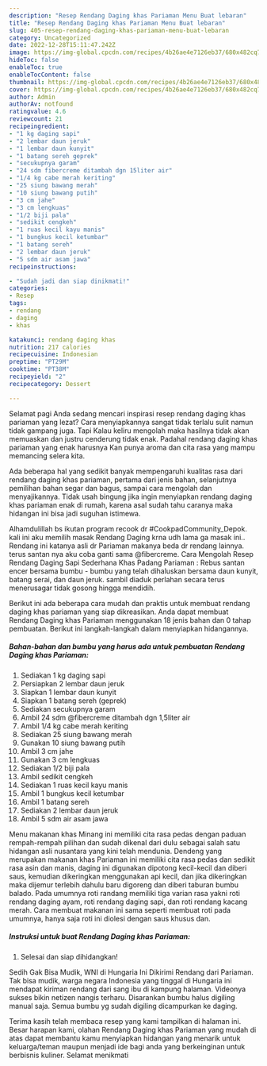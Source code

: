 ```yaml
---
description: "Resep Rendang Daging khas Pariaman Menu Buat lebaran"
title: "Resep Rendang Daging khas Pariaman Menu Buat lebaran"
slug: 405-resep-rendang-daging-khas-pariaman-menu-buat-lebaran
category: Uncategorized
date: 2022-12-28T15:11:47.242Z
image: https://img-global.cpcdn.com/recipes/4b26ae4e7126eb37/680x482cq70/rendang-daging-khas-pariaman-foto-resep-utama.jpg
hideToc: false
enableToc: true
enableTocContent: false
thumbnail: https://img-global.cpcdn.com/recipes/4b26ae4e7126eb37/680x482cq70/rendang-daging-khas-pariaman-foto-resep-utama.jpg
cover: https://img-global.cpcdn.com/recipes/4b26ae4e7126eb37/680x482cq70/rendang-daging-khas-pariaman-foto-resep-utama.jpg
author: Admin
authorAv: notfound
ratingvalue: 4.6
reviewcount: 21
recipeingredient:
- "1 kg daging sapi"
- "2 lembar daun jeruk"
- "1 lembar daun kunyit"
- "1 batang sereh geprek"
- "secukupnya garam"
- "24 sdm fibercreme ditambah dgn 15liter air"
- "1/4 kg cabe merah keriting"
- "25 siung bawang merah"
- "10 siung bawang putih"
- "3 cm jahe"
- "3 cm lengkuas"
- "1/2 biji pala"
- "sedikit cengkeh"
- "1 ruas kecil kayu manis"
- "1 bungkus kecil ketumbar"
- "1 batang sereh"
- "2 lembar daun jeruk"
- "5 sdm air asam jawa"
recipeinstructions:

- "Sudah jadi dan siap dinikmati!"
categories:
- Resep
tags:
- rendang
- daging
- khas

katakunci: rendang daging khas 
nutrition: 217 calories
recipecuisine: Indonesian
preptime: "PT29M"
cooktime: "PT38M"
recipeyield: "2"
recipecategory: Dessert

---
```



Selamat pagi Anda sedang mencari inspirasi resep rendang daging khas pariaman yang lezat? Cara menyiapkannya sangat tidak terlalu sulit namun tidak gampang juga. Tapi Kalau keliru mengolah maka hasilnya tidak akan memuaskan dan justru cenderung tidak enak. Padahal rendang daging khas pariaman yang enak harusnya Kan punya aroma dan cita rasa yang mampu memancing selera kita.


Ada beberapa hal yang sedikit banyak mempengaruhi kualitas rasa dari rendang daging khas pariaman, pertama dari jenis bahan, selanjutnya pemilihan bahan segar dan bagus, sampai cara mengolah dan menyajikannya. Tidak usah bingung jika ingin menyiapkan rendang daging khas pariaman enak di rumah, karena asal sudah tahu caranya maka hidangan ini bisa jadi suguhan istimewa.

Alhamdulillah bs ikutan program recook dr #CookpadCommunity_Depok. kali ini aku memilih masak Rendang Daging krna udh lama ga masak ini.. Rendang ini katanya asli dr Pariaman makanya beda dr rendang lainnya. terus santan nya aku coba ganti sama @fibercreme. Cara Mengolah Resep Rendang Daging Sapi Sederhana Khas Padang Pariaman : Rebus santan encer bersama bumbu - bumbu yang telah dihaluskan bersama daun kunyit, batang serai, dan daun jeruk. sambil diaduk perlahan secara terus menerusagar tidak gosong hingga mendidih.


Berikut ini ada beberapa cara mudah dan praktis untuk membuat rendang daging khas pariaman yang siap dikreasikan. Anda dapat membuat Rendang Daging khas Pariaman menggunakan 18 jenis bahan dan 0 tahap pembuatan. Berikut ini langkah-langkah dalam menyiapkan hidangannya.

<!--inarticleads1-->

##### Bahan-bahan dan bumbu yang harus ada untuk pembuatan Rendang Daging khas Pariaman:

1. Sediakan 1 kg daging sapi
1. Persiapkan 2 lembar daun jeruk
1. Siapkan 1 lembar daun kunyit
1. Siapkan 1 batang sereh (geprek)
1. Sediakan secukupnya garam
1. Ambil 24 sdm @fibercreme ditambah dgn 1,5liter air
1. Ambil 1/4 kg cabe merah keriting
1. Sediakan 25 siung bawang merah
1. Gunakan 10 siung bawang putih
1. Ambil 3 cm jahe
1. Gunakan 3 cm lengkuas
1. Sediakan 1/2 biji pala
1. Ambil sedikit cengkeh
1. Sediakan 1 ruas kecil kayu manis
1. Ambil 1 bungkus kecil ketumbar
1. Ambil 1 batang sereh
1. Sediakan 2 lembar daun jeruk
1. Ambil 5 sdm air asam jawa


Menu makanan khas Minang ini memiliki cita rasa pedas dengan paduan rempah-rempah pilihan dan sudah dikenal dari dulu sebagai salah satu hidangan asli nusantara yang kini telah mendunia. Dendeng yang merupakan makanan khas Pariaman ini memiliki cita rasa pedas dan sedikit rasa asin dan manis, daging ini digunakan dipotong kecil-kecil dan diberi saus, kemudian dikeringkan menggunakan api kecil, dan jika dikeringkan maka dijemur terlebih dahulu baru digoreng dan diberi taburan bumbu balado. Pada umumnya roti randang memiliki tiga varian rasa yakni roti rendang daging ayam, roti rendang daging sapi, dan roti rendang kacang merah. Cara membuat makanan ini sama seperti membuat roti pada umumnya, hanya saja roti ini diolesi dengan saus khusus dan. 

<!--inarticleads2-->

##### Instruksi untuk buat Rendang Daging khas Pariaman:


1. Selesai dan siap dihidangkan!

Sedih Gak Bisa Mudik, WNI di Hungaria Ini Dikirimi Rendang dari Pariaman. Tak bisa mudik, warga negara Indonesia yang tinggal di Hungaria ini mendapat kiriman rendang dari sang ibu di kampung halaman. Videonya sukses bikin netizen nangis terharu. Disarankan bumbu halus digiling manual saja. Semua bumbu yg sudah digiling dicampurkan ke daging. 

Terima kasih telah membaca resep yang kami tampilkan di halaman ini. Besar harapan kami, olahan Rendang Daging khas Pariaman yang mudah di atas dapat membantu kamu menyiapkan hidangan yang menarik untuk keluarga/teman maupun menjadi ide bagi anda yang berkeinginan untuk berbisnis kuliner. Selamat menikmati
